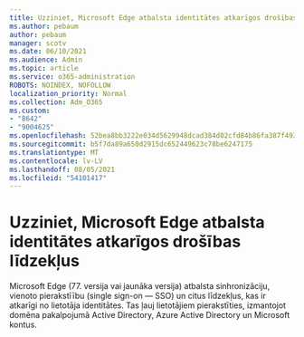 ```yaml
---
title: Uzziniet, Microsoft Edge atbalsta identitātes atkarīgos drošības līdzekļus
ms.author: pebaum
author: pebaum
manager: scotv
ms.date: 06/10/2021
ms.audience: Admin
ms.topic: article
ms.service: o365-administration
ROBOTS: NOINDEX, NOFOLLOW
localization_priority: Normal
ms.collection: Adm_O365
ms.custom:
- "8642"
- "9004625"
ms.openlocfilehash: 52bea8bb3222e034d5629948dcad384d02cfd84b86fa387f493c3ad0abfc069a
ms.sourcegitcommit: b5f7da89a650d2915dc652449623c78be6247175
ms.translationtype: MT
ms.contentlocale: lv-LV
ms.lasthandoff: 08/05/2021
ms.locfileid: "54101417"
---
```

# <a name="learn-how-microsoft-edge-supports-identity-dependent-security-features"></a>Uzziniet, Microsoft Edge atbalsta identitātes atkarīgos drošības līdzekļus

Microsoft Edge (77. versija vai jaunāka versija) atbalsta sinhronizāciju, vienoto pierakstīību (single sign-on — SSO) un citus līdzekļus, kas ir atkarīgi no lietotāja identitātes. Tas ļauj lietotājiem pierakstīties, izmantojot domēna pakalpojumā Active Directory, Azure Active Directory un Microsoft kontus.
